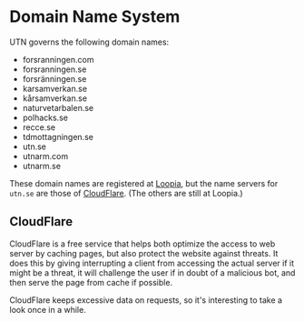 # Domain Name System

UTN governs the following domain names:
- forsranningen.com
- forsranningen.se
- forsränningen.se
- karsamverkan.se
- kårsamverkan.se
- naturvetarbalen.se
- polhacks.se
- recce.se
- tdmottagningen.se
- utn.se
- utnarm.com
- utnarm.se

These domain names are registered at [Loopia](https://customerzone.loopia.com/), but the name servers for `utn.se` are those of [CloudFlare](https://www.cloudflare.com/). (The others are still at Loopia.)

## CloudFlare

CloudFlare is a free service that helps both optimize the access to web server
by caching pages, but also protect the website against threats. It does this by
giving interrupting a client from accessing the actual server if it might be a
threat, it will challenge the user if in doubt of a malicious bot, and then
serve the page from cache if possible.

CloudFlare keeps excessive data on requests, so it's interesting to take a look
once in a while.
